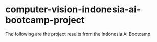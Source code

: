# computer-vision-indonesia-ai-bootcamp-project
The following are the project results from the Indonesia AI Bootcamp.

